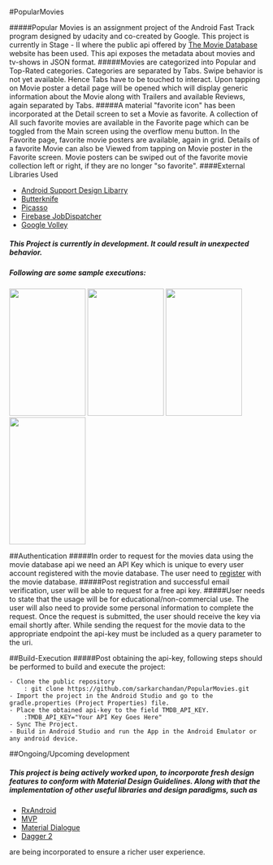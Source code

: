#PopularMovies

#####Popular Movies is an assignment project of the Android Fast Track program designed by udacity and co-created by Google. This project is currently in Stage - II where the public api offered by [The Movie Database](https://www.themoviedb.org/) website has been used. This api exposes the metadata about movies and tv-shows in JSON format.
#####Movies are categorized into Popular and Top-Rated categories. Categories are separated by Tabs. Swipe behavior is not yet available. Hence Tabs have to be touched to interact. Upon tapping on Movie poster a detail page will be opened which will display generic information about the Movie along with Trailers and available Reviews, again separated by Tabs.
#####A material "favorite icon" has been incorporated at the Detail screen to set a Movie as favorite. A collection of All such favorite movies are available in the Favorite page which can be toggled from the Main screen using the overflow menu button. In the Favorite page, favorite movie posters are available, again in grid. Details of a favorite Movie can also be Viewed from tapping on Movie poster in the Favorite screen. Movie posters can be swiped out of the favorite movie collection left or right, if they are no longer "so favorite".
####External Libraries Used
- [Android Support Design Libarry](https://developer.android.com/topic/libraries/support-library/index.html)
- [Butterknife](http://jakewharton.github.io/butterknife/)
- [Picasso](http://square.github.io/picasso/)
- [Firebase JobDispatcher](https://github.com/firebase/firebase-jobdispatcher-android#user-content-firebase-jobdispatcher-)
- [Google Volley](https://developer.android.com/training/volley/index.html)

##### This Project is currently in development. It could result in unexpected behavior.

##### Following are some sample executions:
<img src="https://cloud.githubusercontent.com/assets/19269229/24726064/5e9b6f38-1a51-11e7-8e6e-9b00dfeb561f.png" width="150" height="250">
<img src="https://cloud.githubusercontent.com/assets/19269229/24726089/71961480-1a51-11e7-9c1a-35ba86c0a214.png" width="150" height="250">
<img src="https://cloud.githubusercontent.com/assets/19269229/24726115/82f10640-1a51-11e7-8356-7ecf08df2310.png" width="150" height="250">
<img src="https://cloud.githubusercontent.com/assets/19269229/24726130/903b3d0c-1a51-11e7-9a60-9e522fbc959f.png" width="150" height="250">

##Authentication
#####In order to request for the movies data using the movie database api we need an API Key which is unique to every user account registered with the movie database. The user need to [register](https://www.themoviedb.org/account/signup) with the movie database.
#####Post registration and successful email verification, user will be able to request for a free api key. 
#####User needs to state that the usage will be for educational/non-commercial use. The user will also need to provide some personal information to complete the request. Once the request is submitted, the user should receive the key via email shortly after. While sending the request for the movie data to the appropriate endpoint the api-key must be included as a query parameter to the uri.

##Build-Execution
#####Post obtaining the api-key, following steps should be performed to build and execute the project:

```
- Clone the public repository
	: git clone https://github.com/sarkarchandan/PopularMovies.git
- Import the project in the Android Studio and go to the gradle.properties (Project Properties) file.
- Place the obtained api-key to the field TMDB_API_KEY.
	:TMDB_API_KEY="Your API Key Goes Here"
- Sync The Project.
- Build in Android Studio and run the App in the Android Emulator or any android device.
```

##Ongoing/Upcoming development
##### This project is being actively worked upon, to incorporate fresh design features to conform with Material Design Guidelines. Along with that the implementation of other useful libraries and design paradigms, such as 
- [RxAndroid](https://github.com/ReactiveX/RxAndroid)
- [MVP](https://github.com/googlesamples/android-architecture)
- [Material Dialogue](https://github.com/afollestad/material-dialogs)
- [Dagger 2](https://github.com/google/dagger)

are being incorporated to ensure a richer user experience.
